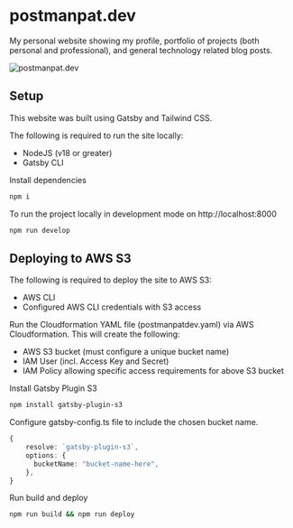# postmanpat.dev

My personal website showing my profile, portfolio of projects (both personal and professional), and general technology related blog posts.

![postmanpat.dev](http://postmanpatdev.s3-website-ap-southeast-2.amazonaws.com/assets/postmanpat_dev.png)

## Setup

This website was built using Gatsby and Tailwind CSS.

The following is required to run the site locally:

- NodeJS (v18 or greater)
- Gatsby CLI

Install dependencies

```bash
npm i
```

To run the project locally in development mode on http://localhost:8000

```bash
npm run develop
```

## Deploying to AWS S3

The following is required to deploy the site to AWS S3:

- AWS CLI
- Configured AWS CLI credentials with S3 access

Run the Cloudformation YAML file (postmanpatdev.yaml) via AWS Cloudformation. This will create the following:

- AWS S3 bucket (must configure a unique bucket name)
- IAM User (incl. Access Key and Secret)
- IAM Policy allowing specific access requirements for above S3 bucket

Install Gatsby Plugin S3

```bash
npm install gatsby-plugin-s3
```

Configure gatsby-config.ts file to include the chosen bucket name.

```Typescript
{
    resolve: `gatsby-plugin-s3`,
    options: {
      bucketName: "bucket-name-here",
    },
}
```

Run build and deploy

```bash
npm run build && npm run deploy
```
